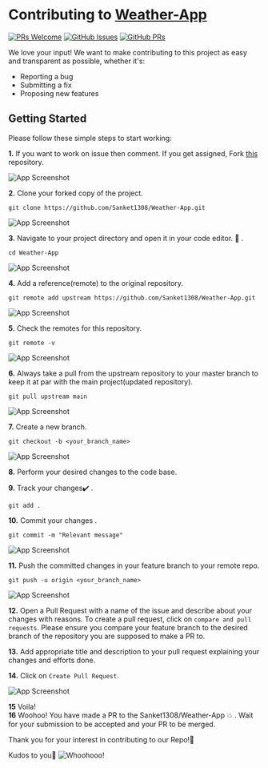 # Contributing to [Weather-App](https://github.com/Sanket1308/Weather-App)

[![PRs Welcome](https://img.shields.io/badge/PRs-welcome-brightgreen.svg?style=flat-square&logo=git&logoColor=fff)](https://github.com/Sanket1308/Weather-App/pulls)
[![GitHub Issues](https://img.shields.io/github/issues/Sanket1308/Weather-App?style=flat-square&logo=github&color=f00)](https://github.com/Sanket1308/Weather-App/issues)
[![GitHub PRs](https://img.shields.io/github/issues-pr/Sanket1308/Weather-App?style=flat-square&color=0A66C2&logo=github)](https://github.com/Sanket1308/Weather-App/pulls)

We love your input! We want to make contributing to this project as easy and transparent as possible, whether it's:

-   Reporting a bug
-   Submitting a fix
-   Proposing new features


## Getting Started
Please follow these simple steps to start working:<br>

**1.**  If you want to work on issue then comment. If you get assigned, Fork [this](https://github.com/Sanket1308/Weather-App.git) repository.

![App Screenshot](https://res.cloudinary.com/dwmhatglm/image/upload/v1664728884/new/fork_qszqty.png)

**2.**  Clone your forked copy of the project.

```
git clone https://github.com/Sanket1308/Weather-App.git
```
![App Screenshot](https://res.cloudinary.com/dwmhatglm/image/upload/v1664728628/new/Screenshot_2022-10-02_210756_eowcoc.png)

**3.** Navigate to your project directory and open it in your code editor. :file_folder: .

```
cd Weather-App
```
![App Screenshot](https://res.cloudinary.com/dwmhatglm/image/upload/v1664728834/new/cd_yztopk.png)

**4.** Add a reference(remote) to the original repository.

```
git remote add upstream https://github.com/Sanket1308/Weather-App.git
```

![App Screenshot](https://res.cloudinary.com/dwmhatglm/image/upload/v1664728967/new/Screenshot_2022-10-02_211409_yiszg9.png)

**5.** Check the remotes for this repository.
```
git remote -v
```
![App Screenshot](https://res.cloudinary.com/dwmhatglm/image/upload/v1664728970/new/Screenshot_2022-10-02_211518_qud9wl.png)

**6.** Always take a pull from the upstream repository to your master branch to keep it at par with the main project(updated repository).

```
git pull upstream main
```
![App Screenshot](https://res.cloudinary.com/dwmhatglm/image/upload/v1664728978/new/Screenshot_2022-10-02_211644_d4um30.png)

**7.** Create a new branch.

```
git checkout -b <your_branch_name>
```
![App Screenshot](https://res.cloudinary.com/dwmhatglm/image/upload/v1664728982/new/Screenshot_2022-10-02_211743_nffsrs.png)

**8.** Perform your desired changes to the code base.


**9.** Track your changes:heavy_check_mark: .

```
git add . 
``` 
**10.** Commit your changes .

```
git commit -m "Relevant message"
```
![App Screenshot](https://res.cloudinary.com/dwmhatglm/image/upload/v1664728980/new/Screenshot_2022-10-02_211826_rjpcei.png)

**11.** Push the committed changes in your feature branch to your remote repo.
```
git push -u origin <your_branch_name>
```
![App Screenshot](https://res.cloudinary.com/dwmhatglm/image/upload/v1664728990/new/Screenshot_2022-10-02_211916_xbbtb2.png)


**12.** Open a Pull Request with a name of the issue and describe about your changes with reasons. To create a pull request, click on `compare and pull requests`. Please ensure you compare your feature branch to the desired branch of the repository you are supposed to make a PR to.


**13.** Add appropriate title and description to your pull request explaining your changes and efforts done.


**14.** Click on `Create Pull Request`.

![App Screenshot](https://res.cloudinary.com/dwmhatglm/image/upload/v1664729002/new/Screenshot_2022-10-02_212147_xalndv.png)


**15** Voila!<br>
**16** Woohoo! You have made a PR to the Sanket1308/Weather-App 💥 . Wait for your submission to be accepted and your PR to be merged.

Thank you for your interest in contributing to our Repo!🏼

Kudos to you🎈
![Whoohooo!](https://media3.giphy.com/media/sgswHaZw5yklq/giphy.gif?cid=ecf05e4752791acvsi719im8d4lib8z33uxbga6secdplwq2&rid=giphy.gif)
